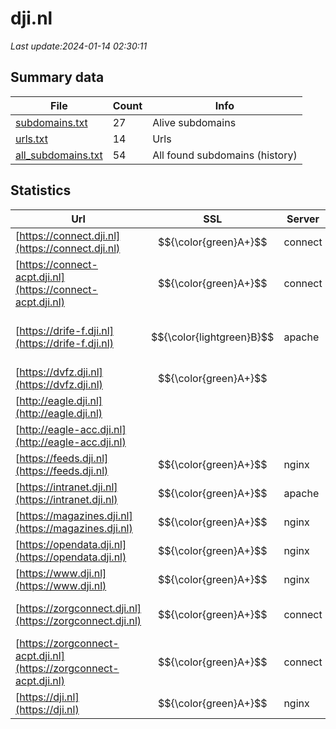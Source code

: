 # dji.nl
*Last update:2024-01-14 02:30:11*
## Summary data
| File       | Count | Info |
|------------|-------|------|
|[subdomains.txt](/data/dji/subdomains.txt)|27|Alive subdomains|
|[urls.txt](/data/dji/urls.txt)|14|Urls|
|[all_subdomains.txt](/data/dji/all_subdomains.txt)|54|All found subdomains (history)|
## Statistics
| Url | SSL | Server | Cookie | HSTS | CSP | XFO | XXP | RP | Tech |
|------------|-------|------|------|------|------|------|------|------|------|
|[https://connect.dji.nl](https://connect.dji.nl)| $${\color{green}A+}$$ |connect| |:white_check_mark: | |:white_check_mark: |:white_check_mark: |:white_check_mark: |HSTS|
|[https://connect-acpt.dji.nl](https://connect-acpt.dji.nl)| $${\color{green}A+}$$ |connect| |:white_check_mark: | |:white_check_mark: |:white_check_mark: |:white_check_mark: |HSTS|
|[https://drife-f.dji.nl](https://drife-f.dji.nl)| $${\color{lightgreen}B}$$ |apache|:warning: |:white_check_mark: | |:white_check_mark: | |:white_check_mark: |Apache HTTP Server H...|
|[https://dvfz.dji.nl](https://dvfz.dji.nl)| $${\color{green}A+}$$ | |:warning: |:white_check_mark: | |:warning: |:white_check_mark: | |:white_check_mark: |HSTS Java|
|[http://eagle.dji.nl](http://eagle.dji.nl)| | | | | | | |:white_check_mark: ||
|[http://eagle-acc.dji.nl](http://eagle-acc.dji.nl)| | | | | | | |:white_check_mark: ||
|[https://feeds.dji.nl](https://feeds.dji.nl)| $${\color{green}A+}$$ |nginx| |:white_check_mark: | | |:white_check_mark: |:white_check_mark: |:white_check_mark: |HSTS Nginx|
|[https://intranet.dji.nl](https://intranet.dji.nl)| $${\color{green}A+}$$ |apache| |:white_check_mark: | |:warning: |:white_check_mark: |:white_check_mark: |:white_check_mark: |Apache HTTP Server H...|
|[https://magazines.dji.nl](https://magazines.dji.nl)| $${\color{green}A+}$$ |nginx| |:white_check_mark: | |:warning: |:white_check_mark: |:white_check_mark: |:white_check_mark: |HSTS Nginx|
|[https://opendata.dji.nl](https://opendata.dji.nl)| $${\color{green}A+}$$ |nginx| |:white_check_mark: | | |:white_check_mark: |:white_check_mark: |:white_check_mark: |HSTS Nginx|
|[https://www.dji.nl](https://www.dji.nl)| $${\color{green}A+}$$ |nginx| |:white_check_mark: | |:warning: |:white_check_mark: |:white_check_mark: |:white_check_mark: |Bloomreach HSTS Ngin...|
|[https://zorgconnect.dji.nl](https://zorgconnect.dji.nl)| $${\color{green}A+}$$ |connect| |:white_check_mark: | |:white_check_mark: |:white_check_mark: |:white_check_mark: |HSTS Microsoft ASP.N...|
|[https://zorgconnect-acpt.dji.nl](https://zorgconnect-acpt.dji.nl)| $${\color{green}A+}$$ |connect| |:white_check_mark: | |:white_check_mark: |:white_check_mark: |:white_check_mark: |HSTS|
|[https://dji.nl](https://dji.nl)| $${\color{green}A+}$$ |nginx| |:white_check_mark: | |:warning: |:white_check_mark: |:white_check_mark: |:white_check_mark: |HSTS Nginx|